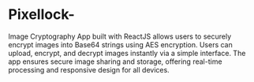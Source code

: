 # Pixellock-
Image Cryptography App built with ReactJS allows users to securely encrypt images into Base64 strings using AES encryption. Users can upload, encrypt, and decrypt images instantly via a simple interface. The app ensures secure image sharing and storage, offering real-time processing and responsive design for all devices.
